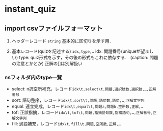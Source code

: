 # instant_quiz


## import csvファイルフォーマット
1. ヘッダーレコード
`string`
基本的に区切りを示す用．

2. 基本レコード(quizを記述する)
`idx,type,…`
idx: 問題番号(uniqueが望ましい)
type: quiz形式を示す，その後の形式もこれに依存する．
(caption: 問題の注意とかとか)
正解の[]は別解扱い

### nsフォルダ内のtype一覧
- select: n択空所補充，レコード`idx\t,select\t,問題,選択肢数,選択肢,…,正解番号`
- sort: 語句整序，レコード`idx\t,sort\t,問題,語句数,語句,…,正解文字列`
- equal: 連立完成，レコード`idx\t,equal\t,問題a,問題b,空所数,正解,…`
- tof: 正誤指摘，レコード`idx\t,tof\t,問題,指摘語句数,指摘語句,…,正解番号,正解文字列`
- fill: 適語補充，レコード`idx\t,fill\t,問題,空所数,正解,…`